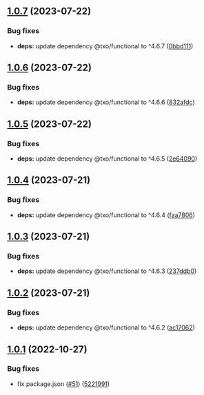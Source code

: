 ## [1.0.7](https://github.com/technology-studio/i18n-react/compare/v1.0.6...v1.0.7) (2023-07-22)


### Bug fixes

* **deps:** update dependency @txo/functional to ^4.6.7 ([0bbd111](https://github.com/technology-studio/i18n-react/commit/0bbd1118e49914500e385488889d283ab2f0b7a0))

## [1.0.6](https://github.com/technology-studio/i18n-react/compare/v1.0.5...v1.0.6) (2023-07-22)


### Bug fixes

* **deps:** update dependency @txo/functional to ^4.6.6 ([832afdc](https://github.com/technology-studio/i18n-react/commit/832afdc3333eb34955b174e0d6991206fe713f1b))

## [1.0.5](https://github.com/technology-studio/i18n-react/compare/v1.0.4...v1.0.5) (2023-07-22)


### Bug fixes

* **deps:** update dependency @txo/functional to ^4.6.5 ([2e64090](https://github.com/technology-studio/i18n-react/commit/2e640909bd32b179acd77e106877ed90545f5298))

## [1.0.4](https://github.com/technology-studio/i18n-react/compare/v1.0.3...v1.0.4) (2023-07-21)


### Bug fixes

* **deps:** update dependency @txo/functional to ^4.6.4 ([faa7806](https://github.com/technology-studio/i18n-react/commit/faa7806e4222c7aa165055426e0c08ff9a3c1c41))

## [1.0.3](https://github.com/technology-studio/i18n-react/compare/v1.0.2...v1.0.3) (2023-07-21)


### Bug fixes

* **deps:** update dependency @txo/functional to ^4.6.3 ([237ddb0](https://github.com/technology-studio/i18n-react/commit/237ddb0fce23a07e18e84d973c02121e65c2a248))

## [1.0.2](https://github.com/technology-studio/i18n-react/compare/v1.0.1...v1.0.2) (2023-07-21)


### Bug fixes

* **deps:** update dependency @txo/functional to ^4.6.2 ([ac17062](https://github.com/technology-studio/i18n-react/commit/ac1706201ea8507047889a19e8ec95cf82d769cd))

## [1.0.1](https://github.com/technology-studio/i18n-react/compare/v1.0.0...v1.0.1) (2022-10-27)


### Bug fixes

* fix package.json ([#51](https://github.com/technology-studio/i18n-react/issues/51)) ([5221991](https://github.com/technology-studio/i18n-react/commit/52219916ac2628629f244fb3483ebba618050948))
